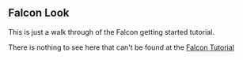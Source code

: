 ## Falcon Look

This is just a walk through of the Falcon getting started tutorial.

There is nothing to see here that can't be found at the [Falcon Tutorial](https://falcon.readthedocs.io/en/stable/user/tutorial.html)
